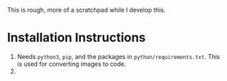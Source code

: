 This is rough, more of a scratchpad while I develop this.
# Installation Instructions
1. Needs `python3`, `pip`, and the packages in `python/requirements.txt`.  This is used for converting images to code.
2. 